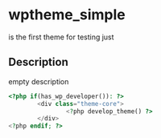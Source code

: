 # wptheme_simple

is the first theme for testing just

## Description

empty description

```php
<?php if(has_wp_developer()): ?>
		<div class="theme-core">
				<?php develop_theme() ?>
		</div>
<?php endif; ?>
```
